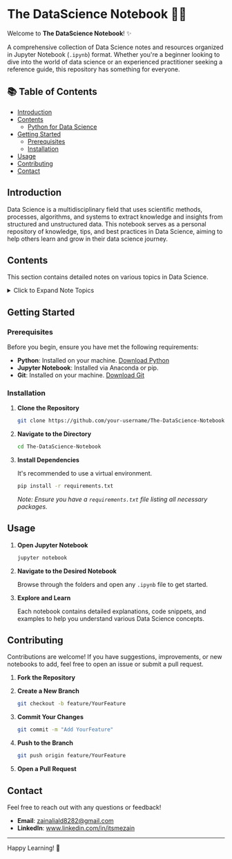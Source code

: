 # The DataScience Notebook 📓✨

Welcome to **The DataScience Notebook**! ✨

A comprehensive collection of Data Science notes and resources organized in Jupyter Notebook (`.ipynb`) format. Whether you're a beginner looking to dive into the world of data science or an experienced practitioner seeking a reference guide, this repository has something for everyone.

## 📚 Table of Contents

- [Introduction](#introduction)
- [Contents](#contents)
  - [Python for Data Science](#python-for-data-science)
- [Getting Started](#getting-started)
  - [Prerequisites](#prerequisites)
  - [Installation](#installation)
- [Usage](#usage)
- [Contributing](#contributing)
- [Contact](#contact)

## Introduction

Data Science is a multidisciplinary field that uses scientific methods, processes, algorithms, and systems to extract knowledge and insights from structured and unstructured data. This notebook serves as a personal repository of knowledge, tips, and best practices in Data Science, aiming to help others learn and grow in their data science journey.

## Contents

This section contains detailed notes on various topics in Data Science.

<details>
  <summary>Click to Expand Note Topics</summary>
  1. **Python for Data Science**
      - [Python Basics](/https://hub.ovh2.mybinder.org/user/itsmezain-the-d-cience-notebook-kkok8765/doc/workspaces/auto-3/tree/The-DataScience-Notebook/Lecture%201%20Python%20Basic/Python%20Basic.ipynb)
</details>

## Getting Started

### Prerequisites

Before you begin, ensure you have met the following requirements:

- **Python**: Installed on your machine. [Download Python](https://www.python.org/downloads/)
- **Jupyter Notebook**: Installed via Anaconda or pip.
- **Git**: Installed on your machine. [Download Git](https://git-scm.com/downloads)

### Installation

1. **Clone the Repository**

   ```bash
   git clone https://github.com/your-username/The-DataScience-Notebook.git
   ```

2. **Navigate to the Directory**

   ```bash
   cd The-DataScience-Notebook
   ```

3. **Install Dependencies**

   It's recommended to use a virtual environment.

   ```bash
   pip install -r requirements.txt
   ```

   *Note: Ensure you have a `requirements.txt` file listing all necessary packages.*

## Usage

1. **Open Jupyter Notebook**

   ```bash
   jupyter notebook
   ```

2. **Navigate to the Desired Notebook**

   Browse through the folders and open any `.ipynb` file to get started.

3. **Explore and Learn**

   Each notebook contains detailed explanations, code snippets, and examples to help you understand various Data Science concepts.

## Contributing

Contributions are welcome! If you have suggestions, improvements, or new notebooks to add, feel free to open an issue or submit a pull request.

1. **Fork the Repository**
2. **Create a New Branch**

   ```bash
   git checkout -b feature/YourFeature
   ```

3. **Commit Your Changes**

   ```bash
   git commit -m "Add YourFeature"
   ```

4. **Push to the Branch**

   ```bash
   git push origin feature/YourFeature
   ```

5. **Open a Pull Request**

## Contact

Feel free to reach out with any questions or feedback!

- **Email**: zainaliald8282@gmail.com
- **LinkedIn**: www.linkedin.com/in/itsmezain

---

Happy Learning! 🚀
